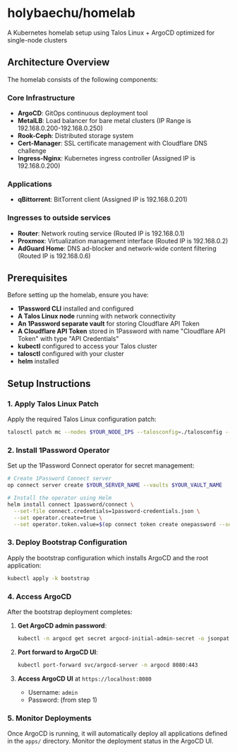 # holybaechu/homelab

A Kubernetes homelab setup using Talos Linux + ArgoCD optimized for single-node clusters

## Architecture Overview

The homelab consists of the following components:

### Core Infrastructure
- **ArgoCD**: GitOps continuous deployment tool
- **MetalLB**: Load balancer for bare metal clusters (IP Range is 192.168.0.200-192.168.0.250)
- **Rook-Ceph**: Distributed storage system
- **Cert-Manager**: SSL certificate management with Cloudflare DNS challenge
- **Ingress-Nginx**: Kubernetes ingress controller (Assigned IP is 192.168.0.200)

### Applications
- **qBittorrent**: BitTorrent client (Assigned IP is 192.168.0.201)

### Ingresses to outside services
- **Router**: Network routing service (Routed IP is 192.168.0.1)
- **Proxmox**: Virtualization management interface (Routed IP is 192.168.0.2)
- **AdGuard Home**: DNS ad-blocker and network-wide content filtering (Routed IP is 192.168.0.6)

## Prerequisites

Before setting up the homelab, ensure you have:

- **1Password CLI** installed and configured
- **A Talos Linux node** running with network connectivity
- **An 1Password separate vault** for storing Cloudflare API Token
- **A Cloudflare API Token** stored in 1Password with name "Cloudflare API Token" with type "API Credentials"
- **kubectl** configured to access your Talos cluster
- **talosctl** configured with your cluster
- **helm** installed

## Setup Instructions

### 1. Apply Talos Linux Patch

Apply the required Talos Linux configuration patch:

```bash
talosctl patch mc --nodes $YOUR_NODE_IPS --talosconfig=./talosconfig --patch @talos/00-patch.yaml
```

### 2. Install 1Password Operator

Set up the 1Password Connect operator for secret management:

```bash
# Create 1Password Connect server
op connect server create $YOUR_SERVER_NAME --vaults $YOUR_VAULT_NAME

# Install the operator using Helm
helm install connect 1password/connect \
  --set-file connect.credentials=1password-credentials.json \
  --set operator.create=true \
  --set operator.token.value=$(op connect token create onepassword --server $YOUR_SERVER_NAME --vault $YOUR_VAULT_NAME)
```

### 3. Deploy Bootstrap Configuration

Apply the bootstrap configuration which installs ArgoCD and the root application:

```bash
kubectl apply -k bootstrap
```

### 4. Access ArgoCD

After the bootstrap deployment completes:

1. **Get ArgoCD admin password**:
   ```bash
   kubectl -n argocd get secret argocd-initial-admin-secret -o jsonpath="{.data.password}" | base64 -d
   ```

2. **Port forward to ArgoCD UI**:
   ```bash
   kubectl port-forward svc/argocd-server -n argocd 8080:443
   ```

3. **Access ArgoCD UI** at `https://localhost:8080`
   - Username: `admin`
   - Password: (from step 1)

### 5. Monitor Deployments

Once ArgoCD is running, it will automatically deploy all applications defined in the `apps/` directory. Monitor the deployment status in the ArgoCD UI.